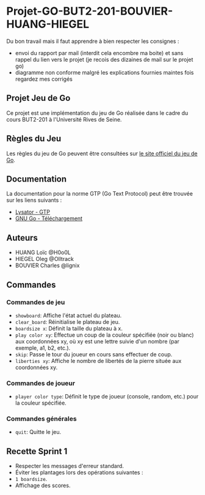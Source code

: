 # Projet-GO-BUT2-201-BOUVIER-HUANG-HIEGEL

Du bon travail mais il faut apprendre à bien respecter les consignes :
- envoi du rapport par mail (interdit cela encombre ma boite) et sans rappel du lien vers le projet (je recois des dizaines de mail sur le projet go)
- diagramme non conforme malgré les explications fournies maintes fois regardez mes corrigés
  

## Projet Jeu de Go

Ce projet est une implémentation du jeu de Go réalisée dans le cadre du cours BUT2-201 à l'Université Rives de Seine. 

## Règles du Jeu
Les règles du jeu de Go peuvent être consultées sur [le site officiel du jeu de Go](https://jeudego.org/_php/regleGo.php).

## Documentation
La documentation pour la norme GTP (Go Text Protocol) peut être trouvée sur les liens suivants :
- [Lysator - GTP](https://www.lysator.liu.se/~gunnar/gtp/)
- [GNU Go - Téléchargement](https://ftp.gnu.org/gnu/gnugo/)

## Auteurs
- HUANG Loïc  @H0o0L
- HIEGEL Oleg @Olltrack
- BOUVIER Charles @lignix

## Commandes

### Commandes de jeu
- `showboard`: Affiche l'état actuel du plateau.
- `clear_board`: Réinitialise le plateau de jeu.
- `boardsize x`: Définit la taille du plateau à x.
- `play color xy`: Effectue un coup de la couleur spécifiée (noir ou blanc) aux coordonnées xy, où xy est une lettre suivie d'un nombre (par exemple, a1, b2, etc.).
- `skip`: Passe le tour du joueur en cours sans effectuer de coup.
- `liberties xy`: Affiche le nombre de libertés de la pierre située aux coordonnées xy.

### Commandes de joueur
- `player color type`: Définit le type de joueur (console, random, etc.) pour la couleur spécifiée.

### Commandes générales
- `quit`: Quitte le jeu.

## Recette Sprint 1
 - Respecter les messages d'erreur standard.
 - Éviter les plantages lors des opérations suivantes :
  - `1 boardsize`.
  - Affichage des scores.
